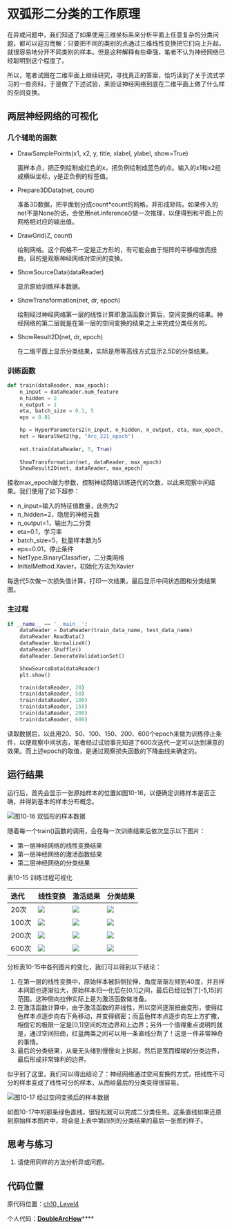 # 双弧形二分类的工作原理

在异或问题中，我们知道了如果使用三维坐标系来分析平面上任意复杂的分类问题，都可以迎刃而解：只要把不同的类别的点通过三维线性变换把它们向上升起，就很容易地分开不同类别的样本。但是这种解释有些牵强，笔者不认为神经网络已经聪明到这个程度了。

所以，笔者试图在二维平面上继续研究，寻找真正的答案，恰巧读到了关于流式学习的一些资料，于是做了下述试验，来验证神经网络到底在二维平面上做了什么样的空间变换。

## 两层神经网络的可视化

### 几个辅助的函数

* DrawSamplePoints\(x1, x2, y, title, xlabel, ylabel, show=True\)

  画样本点，把正例绘制成红色的x，把负例绘制成蓝色的点。输入的x1和x2组成横纵坐标，y是正负例的标签值。

* Prepare3DData\(net, count\)

  准备3D数据，把平面划分成count\*count的网格，并形成矩阵。如果传入的net不是None的话，会使用net.inference\(\)做一次推理，以便得到和平面上的网格相对应的输出值。

* DrawGrid\(Z, count\)

  绘制网格。这个网格不一定是正方形的，有可能会由于矩阵的平移缩放而扭曲，目的是观察神经网络对空间的变换。

* ShowSourceData\(dataReader\)

  显示原始训练样本数据。

* ShowTransformation\(net, dr, epoch\)

  绘制经过神经网络第一层的线性计算即激活函数计算后，空间变换的结果。神经网络的第二层就是在第一层的空间变换的结果之上来完成分类任务的。

* ShowResult2D\(net, dr, epoch\)

  在二维平面上显示分类结果，实际是用等高线方式显示2.5D的分类结果。

### 训练函数

```python
def train(dataReader, max_epoch):
    n_input = dataReader.num_feature
    n_hidden = 2
    n_output = 1
    eta, batch_size = 0.1, 5
    eps = 0.01

    hp = HyperParameters2(n_input, n_hidden, n_output, eta, max_epoch, batch_size, eps, NetType.BinaryClassifier, InitialMethod.Xavier)
    net = NeuralNet2(hp, "Arc_221_epoch")
    
    net.train(dataReader, 5, True)
    
    ShowTransformation(net, dataReader, max_epoch)
    ShowResult2D(net, dataReader, max_epoch)
```

接收max\_epoch做为参数，控制神经网络训练迭代的次数，以此来观察中间结果。我们使用了如下超参：

* n\_input=输入的特征值数量，此例为2
* n\_hidden=2，隐层的神经元数
* n\_output=1，输出为二分类
* eta=0.1，学习率
* batch\_size=5，批量样本数为5
* eps=0.01，停止条件
* NetType.BinaryClassifier，二分类网络
* InitialMethod.Xavier，初始化方法为Xavier

每迭代5次做一次损失值计算，打印一次结果。最后显示中间状态图和分类结果图。

### 主过程

```python
if __name__ == '__main__':
    dataReader = DataReader(train_data_name, test_data_name)
    dataReader.ReadData()
    dataReader.NormalizeX()
    dataReader.Shuffle()
    dataReader.GenerateValidationSet()

    ShowSourceData(dataReader)
    plt.show()

    train(dataReader, 20)
    train(dataReader, 50)
    train(dataReader, 100)
    train(dataReader, 150)
    train(dataReader, 200)
    train(dataReader, 600)
```

读取数据后，以此用20、50、100、150、200、600个epoch来做为训练停止条件，以便观察中间状态，笔者经过试验事先知道了600次迭代一定可以达到满意的效果。而上述epoch的取值，是通过观察损失函数的下降曲线来确定的。

## 运行结果

运行后，首先会显示一张原始样本的位置如图10-16，以便确定训练样本是否正确，并得到基本的样本分布概念。

![&#x56FE;10-16 &#x53CC;&#x5F27;&#x5F62;&#x7684;&#x6837;&#x672C;&#x6570;&#x636E;](../.gitbook/assets/image%20%28257%29.png)

随着每一个train\(\)函数的调用，会在每一次训练结束后依次显示以下图片：

* 第一层神经网络的线性变换结果
* 第一层神经网络的激活函数结果
* 第二层神经网络的分类结果

表10-15 训练过程可视化

| 迭代 | 线性变换 | 激活结果 | 分类结果 |
| :--- | :--- | :--- | :--- |
| 20次 | ![](../.gitbook/assets/image%20%28245%29.png)  | ![](../.gitbook/assets/image%20%28229%29.png)  | ![](../.gitbook/assets/image%20%28223%29.png)  |
| 100次 | ![](../.gitbook/assets/image%20%28259%29.png)  | ![](../.gitbook/assets/image%20%28256%29.png)  | ![](../.gitbook/assets/image%20%28219%29.png)  |
| 200次 | ![](../.gitbook/assets/image%20%28231%29.png)  | ![](../.gitbook/assets/image%20%28210%29.png)  | ![](../.gitbook/assets/image%20%28216%29.png)  |
| 600次 | ![](../.gitbook/assets/image%20%28239%29.png)  | ![](../.gitbook/assets/image%20%28241%29.png)  | ![](../.gitbook/assets/image%20%28215%29.png)  |

分析表10-15中各列图片的变化，我们可以得到以下结论：

1. 在第一层的线性变换中，原始样本被斜侧拉伸，角度渐渐左倾到40度，并且样本间距也逐渐拉大，原始样本归一化后在\[0,1\]之间，最后已经拉到了\[-5,15\]的范围。这种侧向拉伸实际上是为激活函数做准备。
2. 在激活函数计算中，由于激活函数的非线性，所以空间逐渐扭曲变形，使得红色样本点逐步向右下角移动，并变得稠密；而蓝色样本点逐步向左上方扩撒，相信它的极限一定是\[0,1\]空间的左边界和上边界；另外一个值得重点说明的就是，通过空间扭曲，红蓝两类之间可以用一条直线分割了！这是一件非常神奇的事情。
3. 最后的分类结果，从毫无头绪到慢慢向上拱起，然后是宽而模糊的分类边界，最后形成非常锋利的边界。

似乎到了这里，我们可以得出结论了：神经网络通过空间变换的方式，把线性不可分的样本变成了线性可分的样本，从而给最后的分类变得很容易。

![&#x56FE;10-17 &#x7ECF;&#x8FC7;&#x7A7A;&#x95F4;&#x53D8;&#x6362;&#x540E;&#x7684;&#x6837;&#x672C;&#x6570;&#x636E;](../.gitbook/assets/image%20%28235%29.png)

如图10-17中的那条绿色直线，很轻松就可以完成二分类任务。这条直线如果还原到原始样本图片中，将会是上表中第四列的分类结果的最后一张图的样子。

## 思考与练习

1. 请使用同样的方法分析异或问题。

## 代码位置

原代码位置：[ch10, Level4](https://github.com/microsoft/ai-edu/blob/master/A-%E5%9F%BA%E7%A1%80%E6%95%99%E7%A8%8B/A2-%E7%A5%9E%E7%BB%8F%E7%BD%91%E7%BB%9C%E5%9F%BA%E6%9C%AC%E5%8E%9F%E7%90%86%E7%AE%80%E6%98%8E%E6%95%99%E7%A8%8B/SourceCode/ch10-NonLinearBinaryClassification/Level4_DoubleArcHow.py)

个人代码：[**DoubleArcHow**](https://github.com/Knowledge-Precipitation-Tribe/Neural-network/blob/master/NonLinearBinaryClassification/DoubleArcHow.py)\*\*\*\*

